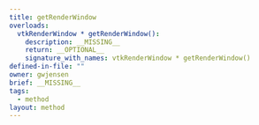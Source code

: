 ```yaml
---
title: getRenderWindow
overloads:
  vtkRenderWindow * getRenderWindow():
    description: __MISSING__
    return: __OPTIONAL__
    signature_with_names: vtkRenderWindow * getRenderWindow()
defined-in-file: ""
owner: gwjensen
brief: __MISSING__
tags:
  - method
layout: method
---
```

